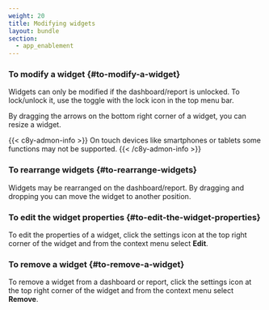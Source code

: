 ```yaml
---
weight: 20
title: Modifying widgets
layout: bundle
section:
  - app_enablement
---
```


### To modify a widget {#to-modify-a-widget}

Widgets can only be modified if the dashboard/report is unlocked. To lock/unlock it, use the toggle with the lock icon <i class="dlt-c8y-icon-lock icon-20"></i> in the top menu bar.

By dragging the arrows on the bottom right corner of a widget, you can resize a widget.

{{< c8y-admon-info >}}
On touch devices like smartphones or tablets some functions may not be supported.
{{< /c8y-admon-info >}}

### To rearrange widgets {#to-rearrange-widgets}

Widgets may be rearranged on the dashboard/report. By dragging and dropping you can move the widget to another position.



### To edit the widget properties {#to-edit-the-widget-properties}

To edit the properties of a widget, click the settings icon <i class="dlt-c8y-icon-settings text-muted icon-20"></i> at the top right corner of the widget and from the context menu select **Edit**.

### To remove a widget {#to-remove-a-widget}

To remove a widget from a dashboard or report, click the settings icon <i class="dlt-c8y-icon-settings text-muted icon-20"></i> at the top right corner of the widget and from the context menu select **Remove**.
